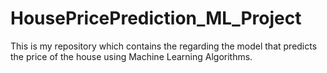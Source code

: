 # HousePricePrediction_ML_Project
This is my repository which contains the regarding the model that predicts the price of the house using Machine Learning Algorithms.
